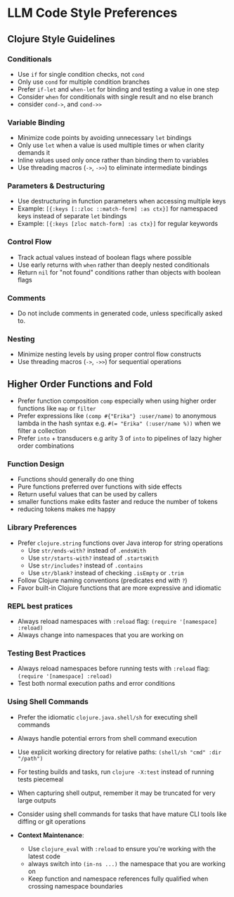 # LLM Code Style Preferences

## Clojure Style Guidelines

### Conditionals
- Use `if` for single condition checks, not `cond`
- Only use `cond` for multiple condition branches
- Prefer `if-let` and `when-let` for binding and testing a value in one step
- Consider `when` for conditionals with single result and no else branch
- consider `cond->`, and `cond->>`

### Variable Binding
- Minimize code points by avoiding unnecessary `let` bindings
- Only use `let` when a value is used multiple times or when clarity demands it
- Inline values used only once rather than binding them to variables
- Use threading macros (`->`, `->>`) to eliminate intermediate bindings

### Parameters & Destructuring
- Use destructuring in function parameters when accessing multiple keys
- Example: `[{:keys [::zloc ::match-form] :as ctx}]` for namespaced keys instead of separate `let` bindings
- Example: `[{:keys [zloc match-form] :as ctx}]` for regular keywords

### Control Flow
- Track actual values instead of boolean flags where possible
- Use early returns with `when` rather than deeply nested conditionals
- Return `nil` for "not found" conditions rather than objects with boolean flags

### Comments
- Do not include comments in generated code, unless specifically asked to.

### Nesting
- Minimize nesting levels by using proper control flow constructs
- Use threading macros (`->`, `->>`) for sequential operations

## Higher Order Functions and Fold
- Prefer function composition `comp` especially when using higher order functions like `map` or `filter`
- Prefer expressions like `(comp #{"Erika"} :user/name)` to anonymous lambda in the hash syntax e.g. `#(= "Erika" (:user/name %))` when we filter a collection
- Prefer `into` + transducers e.g arity 3 of `into` to pipelines of lazy higher order combinations 

### Function Design
- Functions should generally do one thing
- Pure functions preferred over functions with side effects
- Return useful values that can be used by callers
- smaller functions make edits faster and reduce the number of tokens
- reducing tokens makes me happy

### Library Preferences
- Prefer `clojure.string` functions over Java interop for string operations
    - Use `str/ends-with?` instead of `.endsWith`
    - Use `str/starts-with?` instead of `.startsWith`
    - Use `str/includes?` instead of `.contains`
    - Use `str/blank?` instead of checking `.isEmpty` or `.trim`
- Follow Clojure naming conventions (predicates end with `?`)
- Favor built-in Clojure functions that are more expressive and idiomatic

### REPL best pratices
- Always reload namespaces with `:reload` flag: `(require '[namespace] :reload)`
- Always change into namespaces that you are working on

### Testing Best Practices
- Always reload namespaces before running tests with `:reload` flag: `(require '[namespace] :reload)`
- Test both normal execution paths and error conditions

### Using Shell Commands
- Prefer the idiomatic `clojure.java.shell/sh` for executing shell commands
- Always handle potential errors from shell command execution
- Use explicit working directory for relative paths: `(shell/sh "cmd" :dir "/path")`
- For testing builds and tasks, run `clojure -X:test` instead of running tests piecemeal
- When capturing shell output, remember it may be truncated for very large outputs
- Consider using shell commands for tasks that have mature CLI tools like diffing or git operations

- **Context Maintenance**:
    - Use `clojure_eval` with `:reload` to ensure you're working with the latest code
    - always switch into `(in-ns ...)` the namespace that you are working on
    - Keep function and namespace references fully qualified when crossing namespace boundaries
